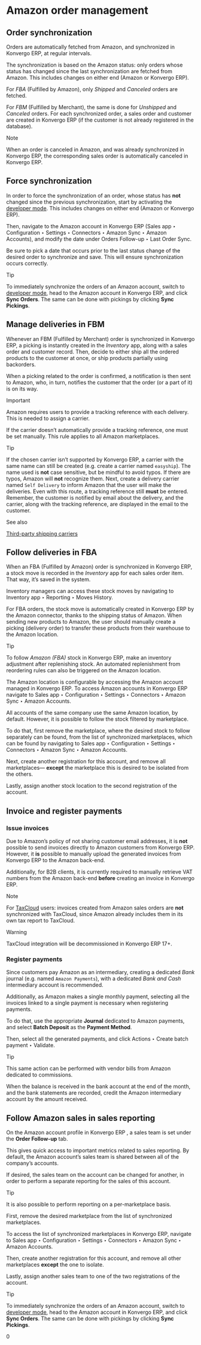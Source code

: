 # Amazon order management

## Order synchronization

Orders are automatically fetched from Amazon, and synchronized in Konvergo ERP, at
regular intervals.

The synchronization is based on the Amazon status: only orders whose status
has changed since the last synchronization are fetched from Amazon. This
includes changes on either end (Amazon or Konvergo ERP).

For _FBA_ (Fulfilled by Amazon), only _Shipped_ and _Canceled_ orders are
fetched.

For _FBM_ (Fulfilled by Merchant), the same is done for _Unshipped_ and
_Canceled_ orders. For each synchronized order, a sales order and customer are
created in Konvergo ERP (if the customer is not already registered in the database).

<div class="alert alert-primary">
<p class="alert-title">
Note</p><p>When an order is canceled in Amazon, and was already synchronized in Konvergo ERP, the corresponding
sales order is automatically canceled in Konvergo ERP.</p>
</div>

## Force synchronization

In order to force the synchronization of an order, whose status has **not**
changed since the previous synchronization, start by activating the [developer
mode](../../../general/developer_mode#developer-mode). This includes
changes on either end (Amazon or Konvergo ERP).

Then, navigate to the Amazon account in Konvergo ERP (Sales app ‣ Configuration ‣
Settings ‣ Connectors ‣ Amazon Sync ‣ Amazon Accounts), and modify the date
under Orders Follow-up ‣ Last Order Sync.

Be sure to pick a date that occurs prior to the last status change of the
desired order to synchronize and save. This will ensure synchronization occurs
correctly.

<div class="alert alert-info">
<p class="alert-title">
Tip</p><p>To immediately synchronize the orders of an Amazon account, switch to <a href="../../../general/developer_mode#developer-mode"><span class="std std-ref">developer mode</span></a>, head to the Amazon account in Konvergo ERP, and click <b>Sync Orders</b>. The
same can be done with pickings by clicking <b>Sync Pickings</b>.</p>
</div>

## Manage deliveries in FBM

Whenever an FBM (Fulfilled by Merchant) order is synchronized in Konvergo ERP, a
picking is instantly created in the _Inventory_ app, along with a sales order
and customer record. Then, decide to either ship all the ordered products to
the customer at once, or ship products partially using backorders.

When a picking related to the order is confirmed, a notification is then sent
to Amazon, who, in turn, notifies the customer that the order (or a part of
it) is on its way.

<div class="alert alert-warning">
<p class="alert-title">
Important</p><p>Amazon requires users to provide a tracking reference with each delivery. This is needed to
assign a carrier.</p>
<p>If the carrier doesn’t automatically provide a tracking reference, one must be set manually. This
rule applies to all Amazon marketplaces.</p>
</div> <div class="alert alert-info">
<p class="alert-title">
Tip</p><p>If the chosen carrier isn’t supported by Konvergo ERP, a carrier with the same name can still be created
(e.g. create a carrier named <code>easyship</code>). The name used is <b>not</b> case sensitive, but be mindful
to avoid typos. If there are typos, Amazon will <b>not</b> recognize them. Next, create a delivery
carrier named <code>Self Delivery</code> to inform Amazon that the user will make the deliveries. Even with
this route, a tracking reference still <b>must</b> be entered. Remember, the customer is notified by
email about the delivery, and the carrier, along with the tracking reference, are displayed in
the email to the customer.</p>
</div> <div class="alert alert-secondary">
<p class="alert-title">
See also</p><p><a href="../../../inventory_and_mrp/inventory/shipping_receiving/setup_configuration/third_party_shipper">Third-party shipping carriers</a></p>
</div>

## Follow deliveries in FBA

When an FBA (Fulfilled by Amazon) order is synchronized in Konvergo ERP, a stock move
is recorded in the _Inventory_ app for each sales order item. That way, it’s
saved in the system.

Inventory managers can access these stock moves by navigating to Inventory app
‣ Reporting ‣ Moves History.

For FBA orders, the stock move is automatically created in Konvergo ERP by the Amazon
connector, thanks to the shipping status of Amazon. When sending new products
to Amazon, the user should manually create a picking (delivery order) to
transfer these products from their warehouse to the Amazon location.

<div class="alert alert-info">
<p class="alert-title">
Tip</p><p>To follow <em>Amazon (FBA)</em> stock in Konvergo ERP, make an inventory adjustment after replenishing stock. An
automated replenishment from reordering rules can also be triggered on the Amazon location.</p>
</div>

The Amazon location is configurable by accessing the Amazon account managed in
Konvergo ERP. To access Amazon accounts in Konvergo ERP navigate to Sales app ‣ Configuration
‣ Settings ‣ Connectors ‣ Amazon Sync ‣ Amazon Accounts.

All accounts of the same company use the same Amazon location, by default.
However, it is possible to follow the stock filtered by marketplace.

To do that, first remove the marketplace, where the desired stock to follow
separately can be found, from the list of synchronized marketplaces, which can
be found by navigating to Sales app ‣ Configuration ‣ Settings ‣ Connectors ‣
Amazon Sync ‣ Amazon Accounts.

Next, create another registration for this account, and remove all
marketplaces— **except** the marketplace this is desired to be isolated from
the others.

Lastly, assign another stock location to the second registration of the
account.

## Invoice and register payments

### Issue invoices

Due to Amazon’s policy of not sharing customer email addresses, it is **not**
possible to send invoices directly to Amazon customers from Konvergo ERP. However, it
**is** possible to manually upload the generated invoices from Konvergo ERP to the
Amazon back-end.

Additionally, for B2B clients, it is currently required to manually retrieve
VAT numbers from the Amazon back-end **before** creating an invoice in Konvergo ERP.

<div class="alert alert-primary">
<p class="alert-title">
Note</p><p>For <a href="../../../finance/accounting/taxes/taxcloud">TaxCloud</a> users: invoices created from
Amazon sales orders are <b>not</b> synchronized with TaxCloud, since Amazon already includes them in
its own tax report to TaxCloud.</p>
</div> <div class="alert alert-warning">
<p class="alert-title">
Warning</p><p>TaxCloud integration will be decommissioned in Konvergo ERP 17+.</p>
</div>

### Register payments

Since customers pay Amazon as an intermediary, creating a dedicated _Bank_
journal (e.g. named `Amazon Payments`), with a dedicated _Bank and Cash_
intermediary account is recommended.

Additionally, as Amazon makes a single monthly payment, selecting all the
invoices linked to a single payment is necessary when registering payments.

To do that, use the appropriate **Journal** dedicated to Amazon payments, and
select **Batch Deposit** as the **Payment Method**.

Then, select all the generated payments, and click Actions ‣ Create batch
payment ‣ Validate.

<div class="alert alert-info">
<p class="alert-title">
Tip</p><p>This same action can be performed with vendor bills from Amazon dedicated to commissions.</p>
<p>When the balance is received in the bank account at the end of the month, and the bank statements
are recorded, credit the Amazon intermediary account by the amount received.</p>
</div>

## Follow Amazon sales in sales reporting

On the Amazon account profile in Konvergo ERP , a sales team is set under the **Order
Follow-up** tab.

This gives quick access to important metrics related to sales reporting. By
default, the Amazon account’s sales team is shared between all of the
company’s accounts.

If desired, the sales team on the account can be changed for another, in order
to perform a separate reporting for the sales of this account.

<div class="alert alert-info">
<p class="alert-title">
Tip</p><p>It is also possible to perform reporting on a per-marketplace basis.</p>
<p>First, remove the desired marketplace from the list of synchronized marketplaces.</p>
<p>To access the list of synchronized marketplaces in Konvergo ERP, navigate to Sales app
‣ Configuration ‣ Settings ‣ Connectors ‣ Amazon Sync ‣ Amazon Accounts.</p>
<p>Then, create another registration for this account, and remove all other marketplaces <b>except</b>
the one to isolate.</p>
<p>Lastly, assign another sales team to one of the two registrations of the account.</p>
</div> <div class="alert alert-info">
<p class="alert-title">
Tip</p><p>To immediately synchronize the orders of an Amazon account, switch to <a href="../../../general/developer_mode#developer-mode"><span class="std std-ref">developer mode</span></a>, head to the Amazon account in Konvergo ERP, and click <b>Sync Orders</b>. The
same can be done with pickings by clicking <b>Sync Pickings</b>.</p>
</div>0

